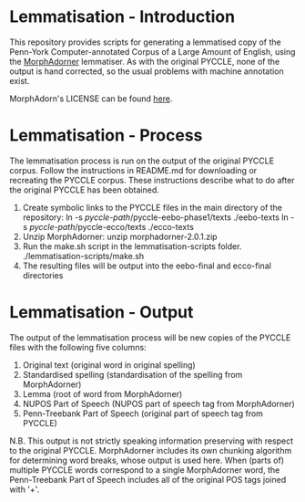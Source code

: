 # Lemmatisation - Introduction

This repository provides scripts for generating a lemmatised copy of the 
Penn-York Computer-annotated Corpus of a Large Amount of English, using
the [MorphAdorner](http://morphadorner.northwestern.edu) lemmatiser. As with
the original PYCCLE, none of the output is hand corrected, so the usual
problems with machine annotation exist.

MorphAdorn's LICENSE can be found [here](http://morphadorner.northwestern.edu/licenses/).

# Lemmatisation - Process

The lemmatisation process is run on the output of the original PYCCLE
corpus. Follow the instructions in README.md for downloading or recreating 
the PYCCLE corpus. These instructions describe what to do after
the original PYCCLE has been obtained.

1. Create symbolic links to the PYCCLE files in the main directory of the
repository: 
ln -s *pyccle-path*/pyccle-eebo-phase1/texts ./eebo-texts
ln -s *pyccle-path*/pyccle-ecco/texts ./ecco-texts
2. Unzip MorphAdorner: 
unzip morphadorner-2.0.1.zip
3. Run the make.sh script in the lemmatisation-scripts folder.
./lemmatisation-scripts/make.sh
4. The resulting files will be output into the eebo-final and ecco-final
directories

# Lemmatisation - Output

The output of the lemmatisation process will be new copies of the PYCCLE
files with the following five columns:

1. Original text (original word in original spelling)
2. Standardised spelling (standardisation of the spelling from MorphAdorner)
3. Lemma (root of word from MorphAdorner)
4. NUPOS Part of Speech (NUPOS part of speech tag from MorphAdorner)
5. Penn-Treebank Part of Speech (original part of speech tag from PYCCLE)

N.B. This output is not strictly speaking information preserving with respect
to the original PYCCLE. MorphAdorner includes its own chunking algorithm for
determining word breaks, whose output is used here. When (parts of) multiple 
PYCCLE words correspond to a single MorphAdorner word, the Penn-Treebank
Part of Speech includes all of the original POS tags joined with '+'.
